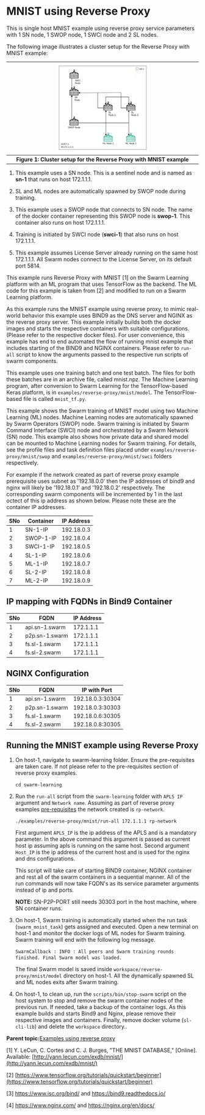 # MNIST using Reverse Proxy

This is single host MNIST example using reverse proxy service parameters with 1 SN node, 1 SWOP node, 1 SWCI node and 2 SL nodes.

The following image illustrates a cluster setup for the Reverse Proxy with MNIST example:

|<img width="50%" height="40%" src="../../figs/reverse-proxy-mnist-setup.png">|
|:--:|
|<b>Figure 1: Cluster setup for the Reverse Proxy with MNIST example</b>|

1.  This example uses a SN node. This is a sentinel node and is named as **sn-1** that runs on host 172.1.1.1.

2.  SL and ML nodes are automatically spawned by SWOP node during training.

3.  This example uses a SWOP node that connects to SN node. The name of the docker container representing this SWOP node is **swop-1**. This container also runs on host 172.1.1.1.

4.  Training is initiated by SWCI node \(**swci-1**\) that also runs on host 172.1.1.1.

5.  This example assumes License Server already running on the same host 172.1.1.1. All Swarm nodes connect to the License Server, on its default port 5814.


This example runs Reverse Proxy with MNIST [1] on the Swarm Learning platform with an ML program that uses TensorFlow as the backend. The ML code for this example is taken from [2] and modified to run on a Swarm Learning platform.

As this example runs the MNIST example using reverse proxy, to mimic real-world behavior this example uses BIND9 as the DNS server and NGINX as the reverse proxy server. This example initially builds both the docker images and starts the respective containers with suitable configurations. \(Please refer to the respective docker files\). For user convenience, this example has end to end automated the flow of running mnist example that includes starting of the BIND9 and NGINX containers. Please refer to `run-all` script to know the arguments passed to the respective run scripts of swarm components.

This example uses one training batch and one test batch. The files for both these batches are in an archive file, called mnist.npz. The Machine Learning program, after conversion to Swarm Learning for the TensorFlow-based Keras platform, is in `examples/reverse-proxy/mnist/model`. The TensorFlow-based file is called `mnist_tf.py`.

This example shows the Swarm training of MNIST model using two Machine Learning (ML) nodes. Machine Learning nodes are automatically spawned by Swarm Operators (SWOP) node. Swarm training is initiated by Swarm Command Interface (SWCI) node and orchestrated by a Swarm Network (SN) node. This example also shows how private data and shared model can be mounted to Machine Learning nodes for Swarm training. For details, see the profile files and task definition files placed under `examples/reverse-proxy/mnist/swop` and `examples/reverse-proxy/mnist/swci` folders respectively.

For example if the network created as part of reverse proxy example prerequisite uses subnet as '192.18.0.0' then the IP addresses of bind9 and nginx will likely be '192.18.0.1' and '192.18.0.2' respectively. The corresponding swarm components will be incremented by 1 in the last octect of this ip address as shown below. Please note these are the container IP addresses.

SNo | Container | IP Address |
--- | --- | --- | 
1 | SN-1-IP | 192.18.0.3 | 
2 | SWOP-1-IP | 192.18.0.4 | 
3 | SWCI-1-IP | 192.18.0.5 | 
4 | SL-1-IP | 192.18.0.6 | 
5 | ML-1-IP | 192.18.0.7 | 
6 | SL-2-IP | 192.18.0.8 | 
7 | ML-2-IP | 192.18.0.9 | 

## IP mapping with FQDNs in Bind9 Container
SNo | FQDN | IP Address |
--- | --- | --- | 
1 | api.sn-1.swarm | 172.1.1.1 | 
2 | p2p.sn-1.swarm | 172.1.1.1 | 
3 | fs.sl-1.swarm | 172.1.1.1 | 
4 | fs.sl-2.swarm | 172.1.1.1 | 

## NGINX Configuration
SNo | FQDN | IP with Port |
--- | --- | --- | 
1 | api.sn-1.swarm | 192.18.0.3:30304 | 
2 | p2p.sn-1.swarm | 192.18.0.3:30303 | 
3 | fs.sl-1.swarm | 192.18.0.6:30305 | 
4 | fs.sl-2.swarm | 192.18.0.8:30305 | 

## Running the MNIST example using Reverse Proxy

1.  On host-1, navigate to swarm-learning folder. Ensure the pre-requisites are taken care. If not please refer to the pre-requisites section of reverse proxy examples.

    ``` {#CODEBLOCK_MYT_33W_NVB}
    cd swarm-learning
    ```

2.  Run the `run-all` script from the `swarm-learning` folder with `APLS IP` argument and `Network name`. Assuming as part of reverse proxy examples [pre-requisites](../README.md) the network created is `rp-network`.

    ``` {#CODEBLOCK_LQT_DNY_NVB}
    ./examples/reverse-proxy/mnist/run-all 172.1.1.1 rp-network
    ```

    First argument `APLS_IP` is the ip address of the APLS and is a mandatory parameter. In the above command this argument is passed as current host ip assuming apls is running on the same host. Second argument `Host_IP` is the ip address of the current host and is used for the nginx and dns configurations.

    This script will take care of starting BIND9 container, NGINX container and rest all of the swarm containers in a sequential manner. All of the run commands will now take FQDN's as its service parameter arguments instead of ip and ports.

    **NOTE:** SN-P2P-PORT still needs 30303 port in the host machine, where SN container runs.

3.  On host-1, Swarm training is automatically started when the run task \(`swarm_mnist_task`\) gets assigned and executed. Open a new terminal on host-1 and monitor the docker logs of ML nodes for Swarm training. Swarm training will end with the following log message.

    ``` {#CODEBLOCK_T4Y_2JW_NVB}
    SwarmCallback : INFO : All peers and Swarm training rounds finished. Final Swarm model was loaded.
    ```

    The final Swarm model is saved inside `workspace/reverse-proxy/mnist/model` directory on host-1. All the dynamically spawned SL and ML nodes exits after Swarm training.

4.  On host-1, to clean up, run the `scripts/bin/stop-swarm` script on the host system to stop and remove the swarm container nodes of the previous run. If needed, take a backup of the container logs. As this example builds and starts Bind9 and Nginx, please remove their respective images and containers. Finally, remove docker volume (`sl-cli-lib`) and delete the `workspace` directory..


**Parent topic:**[Examples using reverse proxy](../README.md)

[1]	Y. LeCun, C. Cortes and C. J. Burges, "THE MNIST DATABASE," [Online]. Available: [http://yann.lecun.com/exdb/mnist/](http://yann.lecun.com/exdb/mnist/)  

[2] [https://www.tensorflow.org/tutorials/quickstart/beginner](https://www.tensorflow.org/tutorials/quickstart/beginner)

[3] https://www.isc.org/bind/ and https://bind9.readthedocs.io/

[4] https://www.nginx.com/ and https://nginx.org/en/docs/
